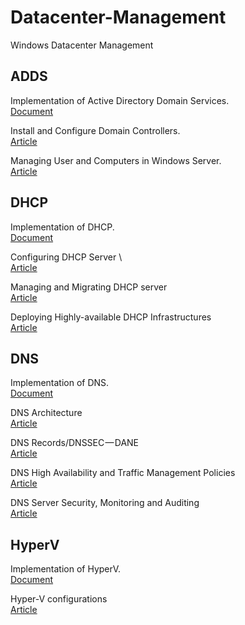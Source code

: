 # Datacenter-Management
Windows Datacenter Management

## ADDS
  Implementation of Active Directory Domain Services. \
  [Document](/ADDS) 
  
  Install and Configure Domain Controllers. \
  [Article](https://jadhusan-s.medium.com/active-directory-domain-services-30c46c20401d) 
  
  Managing User and Computers in Windows Server. \
  [Article](https://jadhusan-s.medium.com/active-directory-domain-services-2-2e5c9f675cf1) 

## DHCP
  Implementation of DHCP. \
  [Document](/DHCP) 
  
  Configuring DHCP Server \     
  [Article](https://jadhusan-s.medium.com/microsoft-dhcp-server-4dc1bde42e82)    
  
  Managing and Migrating DHCP server    \
  [Article](https://jadhusan-s.medium.com/microsoft-dhcp-server-2-6efca4bd92a0)  
  
  Deploying Highly-available DHCP Infrastructures  \
  [Article](https://jadhusan-s.medium.com/microsoft-dhcp-server-3-9aab14cc4e8a) 


## DNS
  Implementation of DNS. \
  [Document](/DNS) 
  
  DNS Architecture \
  [Article](https://jadhusan-s.medium.com/microsoft-dns-server-f39beb44aad0)
  
  DNS Records/DNSSEC — DANE \
  [Article](https://jadhusan-s.medium.com/microsoft-dns-server-2-a93e015d12e2)
  
  DNS High Availability and Traffic Management Policies \
  [Article](https://jadhusan-s.medium.com/microsoft-dns-server-3-1a8120af0e1e) 
  
  DNS Server Security, Monitoring and Auditing  \
  [Article](https://jadhusan-s.medium.com/microsoft-dns-server-4-cc673040a9f5)


## HyperV
  Implementation of HyperV. \
  [Document](/HyperV)
  
  Hyper-V configurations \
  [Article](https://jadhusan-s.medium.com/microsoft-hyper-v-773eab284004)
